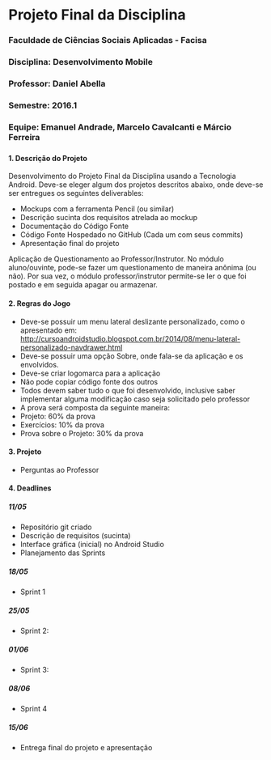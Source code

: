 # Projeto Final da Disciplina

### Faculdade de Ciências Sociais Aplicadas - Facisa
### Disciplina: Desenvolvimento Mobile
### Professor: Daniel Abella
### Semestre: 2016.1
### Equipe: Emanuel Andrade, Marcelo Cavalcanti e Márcio Ferreira
###
#### 1. Descrição do Projeto

Desenvolvimento do Projeto Final da Disciplina usando a Tecnologia Android. Deve-se eleger algum dos projetos descritos abaixo, onde deve-se ser entregues os seguintes deliverables:

- Mockups com a ferramenta Pencil (ou similar)
- Descrição sucinta dos requisitos atrelada ao mockup
- Documentação do Código Fonte
- Código Fonte Hospedado no GitHub (Cada um com seus commits)
- Apresentação final do projeto

Aplicação de Questionamento ao Professor/Instrutor. No módulo aluno/ouvinte, pode-se fazer um questionamento de maneira anônima (ou não). Por sua vez, o módulo professor/instrutor permite-se ler o que foi postado e em seguida apagar ou armazenar.


#### 2. Regras do Jogo

- Deve-se possuir um menu lateral deslizante personalizado, como o apresentado em: http://cursoandroidstudio.blogspot.com.br/2014/08/menu-lateral-personalizado-navdrawer.html 
- Deve-se possuir uma opção Sobre, onde fala-se da aplicação e os envolvidos.
- Deve-se criar logomarca para a aplicação
- Não pode copiar código fonte dos outros
- Todos devem saber tudo o que foi desenvolvido, inclusive saber implementar alguma modificação caso seja solicitado pelo professor
- A prova será composta da seguinte maneira:
- Projeto: 60% da prova
- Exercícios: 10% da prova
- Prova sobre o Projeto: 30% da prova

#### 3. Projeto

- Perguntas ao Professor

#### 4. Deadlines

##### 11/05
- Repositório git criado
- Descrição de requisitos (sucinta)
- Interface gráfica (inicial) no Android Studio
- Planejamento das Sprints

##### 18/05
- Sprint 1

##### 25/05
- Sprint 2: 

##### 01/06
- Sprint 3:

##### 08/06
- Sprint 4

##### 15/06
- Entrega final do projeto e apresentação
